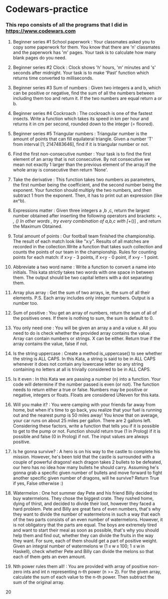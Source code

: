 # Codewars-practice

### This repo consists of all the programs that I did in https://www.codewars.com

1. Beginner series #1 School paperwork :
Your classmates asked you to copy some paperwork for them. You know that there are 'n' classmates and the paperwork has 'm' pages.
Your task is to calculate how many blank pages do you need.

2. Beginner series #2 Clock :
Clock shows 'h' hours, 'm' minutes and 's' seconds after midnight.
Your task is to make 'Past' function which returns time converted to milliseconds.

3. Beginner series #3 Sum of numbers :
Given two integers a and b, which can be positive or negative, find the sum of all the numbers between including them too and return it. If the two numbers are equal return a or b.

4. Beginner series #4 Cockroach :
The cockroach is one of the fastest insects. Write a function which takes its speed in km per hour and returns it in cm per second, rounded down to the integer (= floored).

5. Beginner series #5 Triangular numbers :
Triangular number is the amount of points that can fill equilateral triangle. Given a number 'T' from interval [1; 2147483646], find if it is triangular number or not.

6. Find the first non-consecutive number :
Your task is to find the first element of an array that is not consecutive.
By not consecutive we mean not exactly 1 larger than the previous element of the array.If the whole array is consecutive then return 'None'.

7. Take the derivative :
This function takes two numbers as parameters, the first number being the coefficient, and the second number being the exponent.
Your function should multiply the two numbers, and then subtract 1 from the exponent. Then, it has to print out an expression (like ax^b).

8. Expressions matter :
Given three integers a ,b ,c, return the largest number obtained after inserting the following operators and brackets: +, *, ()
In other words , try every combination of a,b,c with [*+()] , and return the Maximum Obtained.

9. Total amount of points :
Our football team finished the championship. The result of each match look like "x:y". Results of all matches are recorded in the collection.Write a function that takes such collection and counts the points of our team in the championship. Rules for counting points for each match: if x>y - 3 points, if x<y - 0 point, if x=y - 1 point.

10. Abbreviate a two word name :
Write a function to convert a name into initials. This kata strictly takes two words with one space in between them.
The output should be two capital letters with a dot separating them.

11. Array plus array :
Get the sum of two arrays, ie, the sum of all their elements. P.S. Each array includes only integer numbers. Output is a number too.

12. Sum of positive :
You get an array of numbers, return the sum of all of the positives ones. If there is nothing to sum, the sum is default to 0.

13. You only need one :
You will be given an array a and a value x. All you need to do is check whether the provided array contains the value. Array can contain numbers or strings. X can be either. Return true if the array contains the value, false if not.

14. Is the string uppercase :
Create a method is_uppercase() to see whether the string is ALL CAPS. In this Kata, a string is said to be in ALL CAPS whenever it does not contain any lowercase letter so any string containing no letters at all is trivially considered to be in ALL CAPS.

15. Is it even :
In this Kata we are passing a number (n) into a function. Your code will determine if the number passed is even (or not). The function needs to return either a true or false. Numbers may be positive or negative, integers or floats. Floats are considered UNeven for this kata.

16. Will you make it? :
You were camping with your friends far away from home, but when it's time to go back, you realize that your fuel is running out and the nearest pump is 50 miles away! You know that on average, your car runs on about 25 miles per gallon. There are 2 gallons left. Considering these factors, write a function that tells you if it is possible to get to the pump or not. Function should return true (1 in Prolog) if it is possible and false (0 in Prolog) if not. The input values are always positive.

17. Is he gonna survive? :
A hero is on his way to the castle to complete his mission. However, he's been told that the castle is surrounded with a couple of powerful dragons! each dragon takes 2 bullets to be defeated, our hero has no idea how many bullets he should carry. Assuming he's gonna grab a specific given number of bullets and move forward to fight another specific given number of dragons, will he survive?
Return True if yes, False otherwise :)

18. Watermelon :
One hot summer day Pete and his friend Billy decided to buy watermelons. They chose the biggest crate. They rushed home, dying of thirst, and decided to divide their loot, however they faced a hard problem.
Pete and Billy are great fans of even numbers, that's why they want to divide the number of watermelons in such a way that each of the two parts consists of an even number of watermelons. However, it is not obligatory that the parts are equal. The boys are extremely tired and want to start their meal as soon as possible, that's why you should help them and find out, whether they can divide the fruits in the way they want. For sure, each of them should get a part of positive weight. Given an integral number of watermelons w (1 ≤ w ≤ 100; 1 ≤ w in Haskell), check whether Pete and Billy can divide the melons so that each of them gets an even amount.

19. Nth power rules them all! :
You are provided with array of positive non-zero ints and int n representing n-th power (n >= 2). For the given array, calculate the sum of each value to the n-th power. Then subtract the sum of the original array.

20
